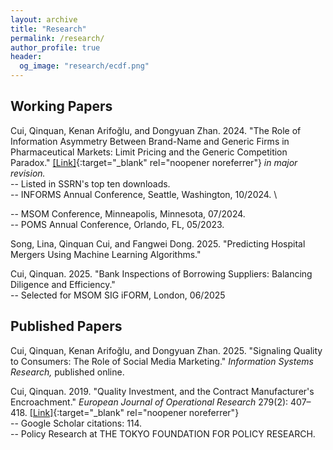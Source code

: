 ```yaml
---
layout: archive
title: "Research"
permalink: /research/
author_profile: true
header:
  og_image: "research/ecdf.png"
---
```


## Working Papers
Cui, Qinquan, Kenan Arifoğlu, and Dongyuan Zhan. 2024. &quot;The Role of Information Asymmetry Between Brand-Name and Generic Firms in Pharmaceutical Markets: Limit Pricing and the Generic Competition Paradox.&quot; [[Link]](https://papers.ssrn.com/sol3/papers.cfm?abstract_id=4660532){:target="_blank" rel="noopener noreferrer"} 
<i>in major revision.</i> \
-- Listed in SSRN's top ten downloads. \
-- INFORMS Annual Conference, Seattle, Washington, 10/2024. \
<!-- -- MSOM Conference, The University of Minnesota, Minneapolis, Minnesota, 07/2024. \ -->
-- MSOM Conference, Minneapolis, Minnesota, 07/2024. \
-- POMS Annual Conference, Orlando, FL, 05/2023.

Song, Lina, Qinquan Cui, and Fangwei Dong. 2025. &quot;Predicting Hospital Mergers Using Machine Learning Algorithms.&quot;

Cui, Qinquan. 2025. &quot;Bank Inspections of Borrowing Suppliers: Balancing Diligence and Efficiency.&quot; \
-- Selected for MSOM SIG iFORM, London, 06/2025 


## Published Papers
Cui, Qinquan, Kenan Arifoğlu, and Dongyuan Zhan. 2025. &quot;Signaling Quality to Consumers: The Role of Social Media Marketing.&quot; <i>Information Systems Research,</i> published online. 

Cui, Qinquan. 2019. &quot;Quality Investment, and the Contract Manufacturer's Encroachment.&quot; <i>European Journal of Operational Research</i> 279(2): 407–418. [[Link]](https://doi.org/10.1016/j.ejor.2019.06.004){:target="_blank" rel="noopener noreferrer"} \
-- Google Scholar citations: 114. \
-- Policy Research at THE TOKYO FOUNDATION FOR POLICY RESEARCH.


<nbsp>


